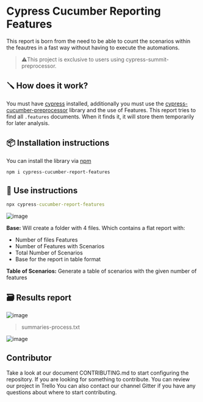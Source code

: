 # Cypress Cucumber Reporting Features

This report is born from the need to be able to count the scenarios within the feautres in a fast way without having to execute the automations.

> ⚠️This project is exclusive to users using cypress-summit-preprocessor.

## 🪛 How does it work?
 You must have [cypress](https://www.npmjs.com/package/cypress) installed, additionally you must use the [cypress-cucumber-preprocessor](https://www.npmjs.com/package/cypress-cucumber-preprocessor) library and the use of Features.
 This report tries to find all `.features` documents. When it finds it, it will store them temporarily for later analysis.


## 📦 Installation instructions
You can install the library via [npm](https://www.npmjs.com/) 
```
npm i cypress-cucumber-report-features
```

## 🔧 Use instructions
``` cmd
npx cypress-cucumber-report-features
```
![image](https://user-images.githubusercontent.com/8978470/194963336-cdca3c07-c00d-4974-9f5f-dcfe8f8daac0.png)

**Base:** Will create a folder with 4 files. Which contains a flat report with:

- Number of files Features
- Number of Features with Scenarios
- Total Number of Scenarios
- Base for the report in table format

**Table of Scenarios:** Generate a table of scenarios with the given number of features


## 🗃️ Results report
![image](https://user-images.githubusercontent.com/8978470/194964193-dd117cce-3937-4ccb-927d-d65bf3bb61c0.png)

> summaries-process.txt

![image](https://user-images.githubusercontent.com/8978470/194964415-4590a88e-cf23-42fd-a0b7-0b44bf4fff33.png)

## Contributor
Take a look at our document CONTRIBUTING.md to start configuring the repository. If you are looking for something to contribute. You can review our project in Trello You can also contact our channel Gitter if you have any questions about where to start contributing.